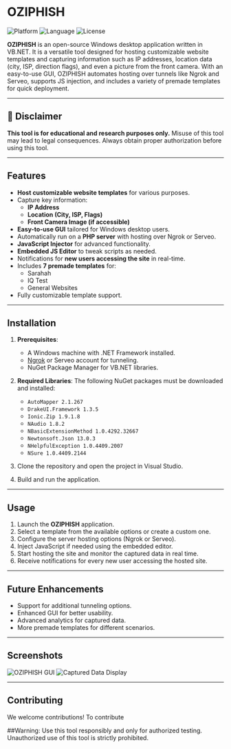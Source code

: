 # OZIPHISH

![Platform](https://img.shields.io/badge/platform-Windows-blue)
![Language](https://img.shields.io/badge/language-VB.NET-purple)
![License](https://img.shields.io/badge/license-MIT-green)

**OZIPHISH** is an open-source Windows desktop application written in VB.NET. It is a versatile tool designed for hosting customizable website templates and capturing information such as IP addresses, location data (city, ISP, direction flags), and even a picture from the front camera. With an easy-to-use GUI, OZIPHISH automates hosting over tunnels like Ngrok and Serveo, supports JS injection, and includes a variety of premade templates for quick deployment.

---

## 🚧 Disclaimer
**This tool is for educational and research purposes only.** Misuse of this tool may lead to legal consequences. Always obtain proper authorization before using this tool.

---

## Features

- **Host customizable website templates** for various purposes.  
- Capture key information:
  - **IP Address**  
  - **Location (City, ISP, Flags)**  
  - **Front Camera Image (if accessible)**  
- **Easy-to-use GUI** tailored for Windows desktop users.  
- Automatically run on a **PHP server** with hosting over Ngrok or Serveo.  
- **JavaScript Injector** for advanced functionality.  
- **Embedded JS Editor** to tweak scripts as needed.  
- Notifications for **new users accessing the site** in real-time.  
- Includes **7 premade templates** for:
  - Sarahah
  - IQ Test
  - General Websites  
- Fully customizable template support.  

---

## Installation

1. **Prerequisites**:
   - A Windows machine with .NET Framework installed.
   - [Ngrok](https://ngrok.com/) or Serveo account for tunneling.
   - NuGet Package Manager for VB.NET libraries.

2. **Required Libraries**:
   The following NuGet packages must be downloaded and installed:
   - `AutoMapper 2.1.267`
   - `DrakeUI.Framework 1.3.5`
   - `Ionic.Zip 1.9.1.8`
   - `NAudio 1.8.2`
   - `NBasicExtensionMethod 1.0.4292.32667`
   - `Newtonsoft.Json 13.0.3`
   - `NHelpfulException 1.0.4409.2007`
   - `NSure 1.0.4409.2144`

3. Clone the repository and open the project in Visual Studio.  

4. Build and run the application.  

---

## Usage

1. Launch the **OZIPHISH** application.  
2. Select a template from the available options or create a custom one.  
3. Configure the server hosting options (Ngrok or Serveo).  
4. Inject JavaScript if needed using the embedded editor.  
5. Start hosting the site and monitor the captured data in real time.  
6. Receive notifications for every new user accessing the hosted site.  

---

## Future Enhancements

- Support for additional tunneling options.  
- Enhanced GUI for better usability.  
- Advanced analytics for captured data.  
- More premade templates for different scenarios.  

---

## Screenshots
<!-- Add screenshots of the app and GUI -->
![OZIPHISH GUI](path/to/screenshot1.png)
![Captured Data Display](path/to/screenshot2.png)

---

## Contributing

We welcome contributions! To contribute


##Warning: Use this tool responsibly and only for authorized testing. Unauthorized use of this tool is strictly prohibited.

